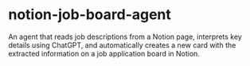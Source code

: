 # notion-job-board-agent
An agent that reads job descriptions from a Notion page, interprets key details using ChatGPT, and automatically creates a new card with the extracted information on a job application board in Notion.
